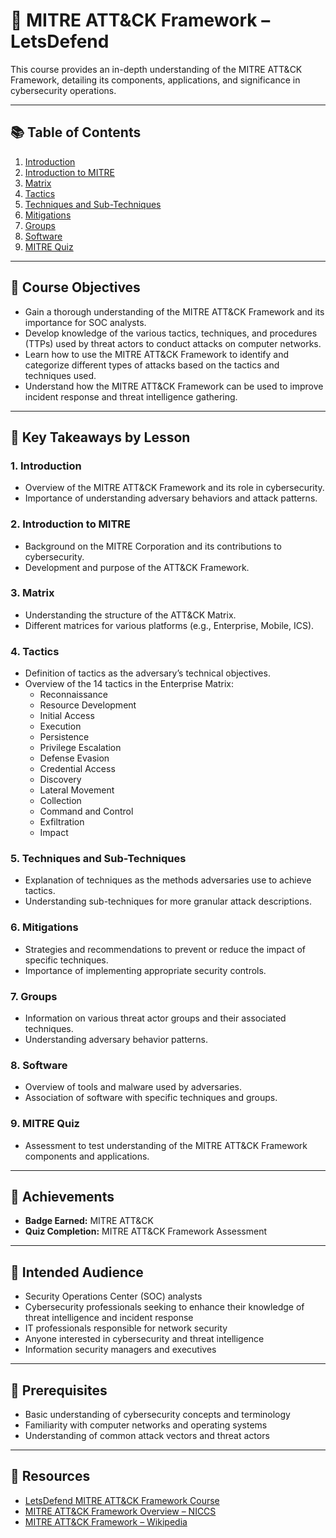 # 🧠 MITRE ATT&CK Framework – LetsDefend

This course provides an in-depth understanding of the MITRE ATT&CK Framework, detailing its components, applications, and significance in cybersecurity operations.

---

## 📚 Table of Contents
1. [Introduction](#1-introduction)  
2. [Introduction to MITRE](#2-introduction-to-mitre)  
3. [Matrix](#3-matrix)  
4. [Tactics](#4-tactics)  
5. [Techniques and Sub-Techniques](#5-techniques-and-sub-techniques)  
6. [Mitigations](#6-mitigations)  
7. [Groups](#7-groups)  
8. [Software](#8-software)  
9. [MITRE Quiz](#9-mitre-quiz)

---

## 🎯 Course Objectives
- Gain a thorough understanding of the MITRE ATT&CK Framework and its importance for SOC analysts.  
- Develop knowledge of the various tactics, techniques, and procedures (TTPs) used by threat actors to conduct attacks on computer networks.  
- Learn how to use the MITRE ATT&CK Framework to identify and categorize different types of attacks based on the tactics and techniques used.  
- Understand how the MITRE ATT&CK Framework can be used to improve incident response and threat intelligence gathering.  

---

## 🧠 Key Takeaways by Lesson

### 1. Introduction
- Overview of the MITRE ATT&CK Framework and its role in cybersecurity.  
- Importance of understanding adversary behaviors and attack patterns.

### 2. Introduction to MITRE
- Background on the MITRE Corporation and its contributions to cybersecurity.  
- Development and purpose of the ATT&CK Framework.

### 3. Matrix
- Understanding the structure of the ATT&CK Matrix.  
- Different matrices for various platforms (e.g., Enterprise, Mobile, ICS).

### 4. Tactics
- Definition of tactics as the adversary’s technical objectives.  
- Overview of the 14 tactics in the Enterprise Matrix:  
  - Reconnaissance  
  - Resource Development  
  - Initial Access  
  - Execution  
  - Persistence  
  - Privilege Escalation  
  - Defense Evasion  
  - Credential Access  
  - Discovery  
  - Lateral Movement  
  - Collection  
  - Command and Control  
  - Exfiltration  
  - Impact

### 5. Techniques and Sub-Techniques
- Explanation of techniques as the methods adversaries use to achieve tactics.  
- Understanding sub-techniques for more granular attack descriptions.

### 6. Mitigations
- Strategies and recommendations to prevent or reduce the impact of specific techniques.  
- Importance of implementing appropriate security controls.

### 7. Groups
- Information on various threat actor groups and their associated techniques.  
- Understanding adversary behavior patterns.

### 8. Software
- Overview of tools and malware used by adversaries.  
- Association of software with specific techniques and groups.

### 9. MITRE Quiz
- Assessment to test understanding of the MITRE ATT&CK Framework components and applications.

---

## 🏅 Achievements
- **Badge Earned:** MITRE ATT&CK  
- **Quiz Completion:** MITRE ATT&CK Framework Assessment  

---

## 👥 Intended Audience
- Security Operations Center (SOC) analysts  
- Cybersecurity professionals seeking to enhance their knowledge of threat intelligence and incident response  
- IT professionals responsible for network security  
- Anyone interested in cybersecurity and threat intelligence  
- Information security managers and executives  

---

## 📘 Prerequisites
- Basic understanding of cybersecurity concepts and terminology  
- Familiarity with computer networks and operating systems  
- Understanding of common attack vectors and threat actors  

---

## 📎 Resources
- [LetsDefend MITRE ATT&CK Framework Course](https://letsdefend.io)  
- [MITRE ATT&CK Framework Overview – NICCS](https://niccs.cisa.gov)  
- [MITRE ATT&CK Framework – Wikipedia](https://en.wikipedia.org/wiki/MITRE_ATT%26CK)
